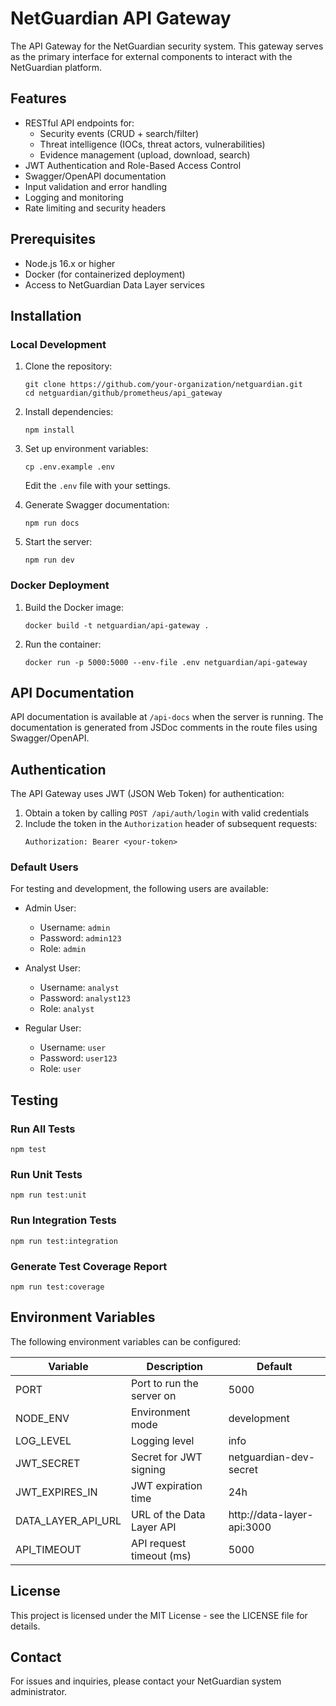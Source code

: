 # NetGuardian API Gateway

The API Gateway for the NetGuardian security system. This gateway serves as the primary interface for external components to interact with the NetGuardian platform.

## Features

- RESTful API endpoints for:
  - Security events (CRUD + search/filter)
  - Threat intelligence (IOCs, threat actors, vulnerabilities)
  - Evidence management (upload, download, search)
- JWT Authentication and Role-Based Access Control
- Swagger/OpenAPI documentation
- Input validation and error handling
- Logging and monitoring
- Rate limiting and security headers

## Prerequisites

- Node.js 16.x or higher
- Docker (for containerized deployment)
- Access to NetGuardian Data Layer services

## Installation

### Local Development

1. Clone the repository:
   ```
   git clone https://github.com/your-organization/netguardian.git
   cd netguardian/github/prometheus/api_gateway
   ```

2. Install dependencies:
   ```
   npm install
   ```

3. Set up environment variables:
   ```
   cp .env.example .env
   ```
   Edit the `.env` file with your settings.

4. Generate Swagger documentation:
   ```
   npm run docs
   ```

5. Start the server:
   ```
   npm run dev
   ```

### Docker Deployment

1. Build the Docker image:
   ```
   docker build -t netguardian/api-gateway .
   ```

2. Run the container:
   ```
   docker run -p 5000:5000 --env-file .env netguardian/api-gateway
   ```

## API Documentation

API documentation is available at `/api-docs` when the server is running. The documentation is generated from JSDoc comments in the route files using Swagger/OpenAPI.

## Authentication

The API Gateway uses JWT (JSON Web Token) for authentication:

1. Obtain a token by calling `POST /api/auth/login` with valid credentials
2. Include the token in the `Authorization` header of subsequent requests:
   ```
   Authorization: Bearer <your-token>
   ```

### Default Users

For testing and development, the following users are available:

- Admin User:
  - Username: `admin`
  - Password: `admin123`
  - Role: `admin`

- Analyst User:
  - Username: `analyst`
  - Password: `analyst123`
  - Role: `analyst`

- Regular User:
  - Username: `user`
  - Password: `user123`
  - Role: `user`

## Testing

### Run All Tests

```
npm test
```

### Run Unit Tests

```
npm run test:unit
```

### Run Integration Tests

```
npm run test:integration
```

### Generate Test Coverage Report

```
npm run test:coverage
```

## Environment Variables

The following environment variables can be configured:

| Variable | Description | Default |
| --- | --- | --- |
| PORT | Port to run the server on | 5000 |
| NODE_ENV | Environment mode | development |
| LOG_LEVEL | Logging level | info |
| JWT_SECRET | Secret for JWT signing | netguardian-dev-secret |
| JWT_EXPIRES_IN | JWT expiration time | 24h |
| DATA_LAYER_API_URL | URL of the Data Layer API | http://data-layer-api:3000 |
| API_TIMEOUT | API request timeout (ms) | 5000 |

## License

This project is licensed under the MIT License - see the LICENSE file for details.

## Contact

For issues and inquiries, please contact your NetGuardian system administrator. 